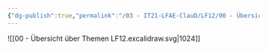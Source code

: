 ```yaml
---
{"dg-publish":true,"permalink":"/03 - IT21-LFAE-ClauD/LF12/00 - Übersicht über Themen LF12/"}
---
```


![[00 - Übersicht über Themen LF12.excalidraw.svg\|1024]]

